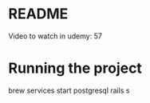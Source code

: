 # README

Video to watch in udemy: 57

# Running the project

brew services start postgresql
rails s